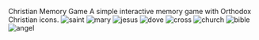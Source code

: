 Christian Memory Game
A simple interactive memory game with Orthodox Christian icons.
![saint](https://github.com/user-attachments/assets/039cdb15-6cd1-4c77-a705-89a2c43bbda2)
![mary](https://github.com/user-attachments/assets/edc0f238-e6c4-424a-87bd-28b246a8cb7e)
![jesus](https://github.com/user-attachments/assets/7d9b2106-4f24-4c06-b34b-82d74cded0f6)
![dove](https://github.com/user-attachments/assets/08a5ca3e-cd2c-4502-b97b-6c67fbb02d57)
![cross](https://github.com/user-attachments/assets/2452d08f-dfa6-43fe-a073-cf1e39e752d9)
![church](https://github.com/user-attachments/assets/22d1afe4-ac16-436b-9ef2-2c3af8838a15)
![bible](https://github.com/user-attachments/assets/93cc9a44-3c76-405d-aa20-67b9cb321aa9)
![angel](https://github.com/user-attachments/assets/f734326f-1cc9-422e-869f-ff3582eaf721)
